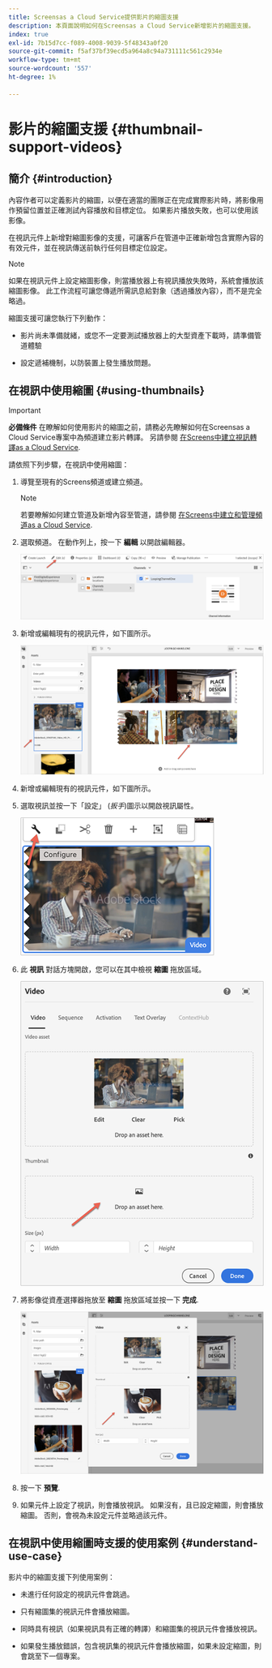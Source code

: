 ```yaml
---
title: Screensas a Cloud Service提供影片的縮圖支援
description: 本頁面說明如何在Screensas a Cloud Service新增影片的縮圖支援。
index: true
exl-id: 7b15d7cc-f089-4008-9039-5f48343a0f20
source-git-commit: f5af37bf39ecd5a964a8c94a731111c561c2934e
workflow-type: tm+mt
source-wordcount: '557'
ht-degree: 1%

---
```


# 影片的縮圖支援 {#thumbnail-support-videos}

## 簡介 {#introduction}

內容作者可以定義影片的縮圖，以便在適當的團隊正在完成實際影片時，將影像用作預留位置並正確測試內容播放和目標定位。 如果影片播放失敗，也可以使用該影像。

在視訊元件上新增對縮圖影像的支援，可讓客戶在管道中正確新增包含實際內容的有效元件，並在視訊傳送前執行任何目標定位設定。

>[!NOTE]
>如果在視訊元件上設定縮圖影像，則當播放器上有視訊播放失敗時，系統會播放該縮圖影像。 此工作流程可讓您傳遞所需訊息給對象（透過播放內容），而不是完全略過。

縮圖支援可讓您執行下列動作：

* 影片尚未準備就緒，或您不一定要測試播放器上的大型資產下載時，請準備管道體驗

* 設定遞補機制，以防裝置上發生播放問題。

## 在視訊中使用縮圖 {#using-thumbnails}

>[!IMPORTANT]
>**必備條件**
>在瞭解如何使用影片的縮圖之前，請務必先瞭解如何在Screensas a Cloud Service專案中為頻道建立影片轉譯。 另請參閱 [在Screens中建立視訊轉譯as a Cloud Service](/help/screens-cloud/configuring/creating-screens-video-renditions-cloud-service.md).

請依照下列步驟，在視訊中使用縮圖：

1. 導覽至現有的Screens頻道或建立頻道。

   >[!NOTE]
   >若要瞭解如何建立管道及新增內容至管道，請參閱 [在Screens中建立和管理頻道as a Cloud Service](https://experienceleague.adobe.com/docs/experience-manager-cloud-service/content/screens-as-cloud-service/create-content/creating-channels-screens-cloud.html?lang=en).

1. 選取頻道。 在動作列上，按一下 **編輯** 以開啟編輯器。


   ![動作列上的編輯按鈕。](/help/screens-cloud/using-core-product-features/assets/thumbnail-1.png)

1. 新增或編輯現有的視訊元件，如下圖所示。

   ![反白顯示的視訊資產影像。](/help/screens-cloud/using-core-product-features/assets/thumbnail-2.png)

1. 新增或編輯現有的視訊元件，如下圖所示。

1. 選取視訊並按一下「設定」 (*扳手*)圖示以開啟視訊屬性。

   ![選取的視訊資產影像具有指向「設定」圖示的箭頭，將描繪為扳手。 （在工具列上）。](/help/screens-cloud/using-core-product-features/assets/thumbnail-3.png)

1. 此 **視訊** 對話方塊開啟，您可以在其中檢視 **縮圖** 拖放區域。

   ![顯示視訊資產影像的視訊對話方塊和縮圖下拉方塊。](/help/screens-cloud/using-core-product-features/assets/thumbnail-4.png)

1. 將影像從資產選擇器拖放至 **縮圖** 拖放區域並按一下 **完成**.

   ![資產影像選擇器顯示在視訊對話方塊後面，而影像資產顯示在縮圖拖放方塊中。](/help/screens-cloud/using-core-product-features/assets/thumbnail-5.png)

1. 按一下 **預覽**.

1. 如果元件上設定了視訊，則會播放視訊。 如果沒有，且已設定縮圖，則會播放縮圖。 否則，會視為未設定元件並略過該元件。

## 在視訊中使用縮圖時支援的使用案例 {#understand-use-case}

影片中的縮圖支援下列使用案例：

* 未進行任何設定的視訊元件會跳過。

* 只有縮圖集的視訊元件會播放縮圖。

* 同時具有視訊（如果視訊具有正確的轉譯）和縮圖集的視訊元件會播放視訊。

* 如果發生播放錯誤，包含視訊集的視訊元件會播放縮圖，如果未設定縮圖，則會跳至下一個專案。
